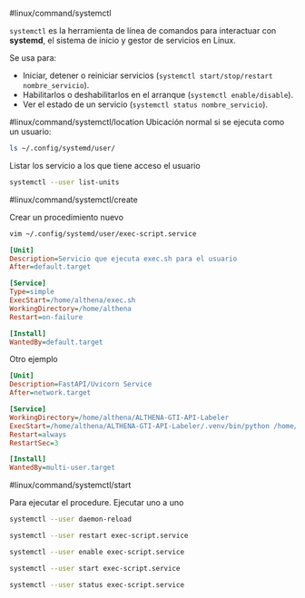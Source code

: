 #linux/command/systemctl 

`systemctl` es la herramienta de línea de comandos para interactuar con **systemd**, el sistema de inicio y gestor de servicios en Linux.

Se usa para:
- Iniciar, detener o reiniciar servicios (`systemctl start/stop/restart nombre_servicio`).
- Habilitarlos o deshabilitarlos en el arranque (`systemctl enable/disable`).
- Ver el estado de un servicio (`systemctl status nombre_servicio`).

#linux/command/systemctl/location
Ubicación normal si se ejecuta como un usuario:
```bash
ls ~/.config/systemd/user/
```

Listar los servicio a los que tiene acceso el usuario
```bash
systemctl --user list-units
```

#linux/command/systemctl/create  

Crear un procedimiento nuevo
```bash
vim ~/.config/systemd/user/exec-script.service
```

```ini
[Unit]
Description=Servicio que ejecuta exec.sh para el usuario
After=default.target

[Service]
Type=simple
ExecStart=/home/althena/exec.sh
WorkingDirectory=/home/althena
Restart=on-failure

[Install]
WantedBy=default.target
```

Otro ejemplo

```ini
[Unit]
Description=FastAPI/Uvicorn Service
After=network.target

[Service]
WorkingDirectory=/home/althena/ALTHENA-GTI-API-Labeler
ExecStart=/home/althena/ALTHENA-GTI-API-Labeler/.venv/bin/python /home/althena/ALTHENA-GTI-API-Labeler/main.py
Restart=always
RestartSec=3

[Install]
WantedBy=multi-user.target
```

#linux/command/systemctl/start 

Para ejecutar el procedure. Ejecutar uno a uno
```bash
systemctl --user daemon-reload

systemctl --user restart exec-script.service

systemctl --user enable exec-script.service

systemctl --user start exec-script.service

systemctl --user status exec-script.service
```

